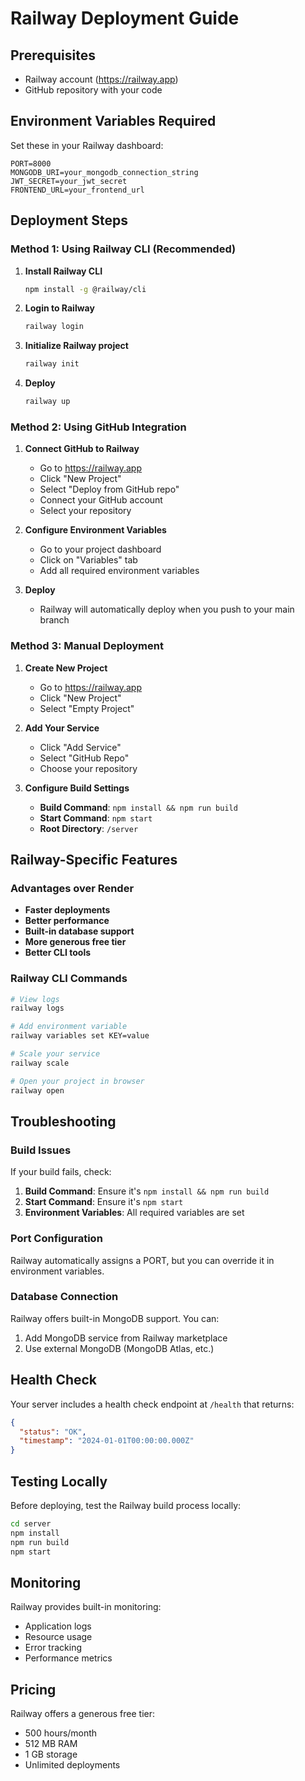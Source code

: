 # Railway Deployment Guide

## Prerequisites
- Railway account (https://railway.app)
- GitHub repository with your code

## Environment Variables Required
Set these in your Railway dashboard:

```
PORT=8000
MONGODB_URI=your_mongodb_connection_string
JWT_SECRET=your_jwt_secret
FRONTEND_URL=your_frontend_url
```

## Deployment Steps

### Method 1: Using Railway CLI (Recommended)

1. **Install Railway CLI**
   ```bash
   npm install -g @railway/cli
   ```

2. **Login to Railway**
   ```bash
   railway login
   ```

3. **Initialize Railway project**
   ```bash
   railway init
   ```

4. **Deploy**
   ```bash
   railway up
   ```

### Method 2: Using GitHub Integration

1. **Connect GitHub to Railway**
   - Go to https://railway.app
   - Click "New Project"
   - Select "Deploy from GitHub repo"
   - Connect your GitHub account
   - Select your repository

2. **Configure Environment Variables**
   - Go to your project dashboard
   - Click on "Variables" tab
   - Add all required environment variables

3. **Deploy**
   - Railway will automatically deploy when you push to your main branch

### Method 3: Manual Deployment

1. **Create New Project**
   - Go to https://railway.app
   - Click "New Project"
   - Select "Empty Project"

2. **Add Your Service**
   - Click "Add Service"
   - Select "GitHub Repo"
   - Choose your repository

3. **Configure Build Settings**
   - **Build Command**: `npm install && npm run build`
   - **Start Command**: `npm start`
   - **Root Directory**: `/server`

## Railway-Specific Features

### Advantages over Render
- **Faster deployments**
- **Better performance**
- **Built-in database support**
- **More generous free tier**
- **Better CLI tools**

### Railway CLI Commands
```bash
# View logs
railway logs

# Add environment variable
railway variables set KEY=value

# Scale your service
railway scale

# Open your project in browser
railway open
```

## Troubleshooting

### Build Issues
If your build fails, check:
1. **Build Command**: Ensure it's `npm install && npm run build`
2. **Start Command**: Ensure it's `npm start`
3. **Environment Variables**: All required variables are set

### Port Configuration
Railway automatically assigns a PORT, but you can override it in environment variables.

### Database Connection
Railway offers built-in MongoDB support. You can:
1. Add MongoDB service from Railway marketplace
2. Use external MongoDB (MongoDB Atlas, etc.)

## Health Check
Your server includes a health check endpoint at `/health` that returns:
```json
{
  "status": "OK",
  "timestamp": "2024-01-01T00:00:00.000Z"
}
```

## Testing Locally
Before deploying, test the Railway build process locally:
```bash
cd server
npm install
npm run build
npm start
```

## Monitoring
Railway provides built-in monitoring:
- Application logs
- Resource usage
- Error tracking
- Performance metrics

## Pricing
Railway offers a generous free tier:
- 500 hours/month
- 512 MB RAM
- 1 GB storage
- Unlimited deployments